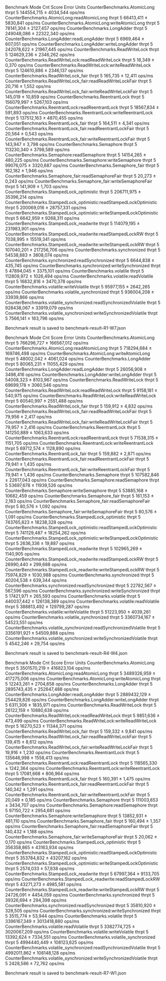 Benchmark Mode Cnt Score Error Units
CounterBenchmarks.AtomicLong thrpt 5 144554,715 ± 4034,544 ops/ms
CounterBenchmarks.AtomicLong:readAtomicLong thrpt 5 66413,411 ± 5830,841 ops/ms
CounterBenchmarks.AtomicLong:writeAtomicLong thrpt 5 78141,304 ± 2127,457 ops/ms
CounterBenchmarks.LongAdder thrpt 5 249048,086 ± 22322,340 ops/ms
CounterBenchmarks.LongAdder:readLongAdder thrpt 5 6969,464 ± 607,051 ops/ms
CounterBenchmarks.LongAdder:writeLongAdder thrpt 5 242078,622 ± 21967,445 ops/ms
CounterBenchmarks.ReadWriteLock thrpt 5 124629,236 ± 2346,262 ops/ms
CounterBenchmarks.ReadWriteLock:readReadWriteLock thrpt 5 18,349 ± 0,370 ops/ms
CounterBenchmarks.ReadWriteLock:writeReadWriteLock thrpt 5 124610,886 ± 2346,137 ops/ms
CounterBenchmarks.ReadWriteLock_fair thrpt 5 165,735 ± 12,411 ops/ms
CounterBenchmarks.ReadWriteLock_fair:readReadWriteLockFair thrpt 5 20,716 ± 1,552 ops/ms
CounterBenchmarks.ReadWriteLock_fair:writeReadWriteLockFair thrpt 5 145,019 ± 10,859 ops/ms
CounterBenchmarks.ReentrantLock thrpt 5 156079,997 ± 5267,103 ops/ms
CounterBenchmarks.ReentrantLock:readReentrantLock thrpt 5 18567,834 ± 591,893 ops/ms
CounterBenchmarks.ReentrantLock:writeReentrantLock thrpt 5 137512,163 ± 4870,455 ops/ms
CounterBenchmarks.ReentrantLock_fair thrpt 5 164,511 ± 4,341 ops/ms
CounterBenchmarks.ReentrantLock_fair:readReentrantLockFair thrpt 5 20,564 ± 0,543 ops/ms
CounterBenchmarks.ReentrantLock_fair:writeReentrantLockFair thrpt 5 143,947 ± 3,798 ops/ms
CounterBenchmarks.Semaphore thrpt 5 113230,340 ± 3798,589 ops/ms
CounterBenchmarks.Semaphore:readSemaphore thrpt 5 14154,265 ± 480,225 ops/ms
CounterBenchmarks.Semaphore:writeSemaphore thrpt 5 99076,075 ± 3320,687 ops/ms
CounterBenchmarks.Semaphore_fair thrpt 5 162,182 ± 1,946 ops/ms
CounterBenchmarks.Semaphore_fair:readSemaphoreFair thrpt 5 20,273 ± 0,243 ops/ms
CounterBenchmarks.Semaphore_fair:writeSemaphoreFair thrpt 5 141,909 ± 1,703 ops/ms
CounterBenchmarks.StampedLock_optimistic thrpt 5 206711,975 ± 35396,214 ops/ms
CounterBenchmarks.StampedLock_optimistic:readStampedLockOptimistic thrpt 5 200069,016 ± 28757,331 ops/ms
CounterBenchmarks.StampedLock_optimistic:writeStampedLockOptimistic thrpt 5 6642,959 ± 9268,311 ops/ms
CounterBenchmarks.StampedLock_readwrite thrpt 5 114079,195 ± 231983,901 ops/ms
CounterBenchmarks.StampedLock_readwrite:readStampedLockRW thrpt 5 7038,995 ± 15519,341 ops/ms
CounterBenchmarks.StampedLock_readwrite:writeStampedLockRW thrpt 5 107040,201 ± 217256,706 ops/ms
CounterBenchmarks.synchronized thrpt 5 54538,883 ± 3808,074 ops/ms
CounterBenchmarks.synchronized:readSynchronized thrpt 5 6644,838 ± 435,745 ops/ms
CounterBenchmarks.synchronized:writeSynchronized thrpt 5 47894,045 ± 3375,101 ops/ms
CounterBenchmarks.volatile thrpt 5 112809,972 ± 1026,494 ops/ms
CounterBenchmarks.volatile:readVolatile thrpt 5 16832,816 ± 3470,378 ops/ms
CounterBenchmarks.volatile:writeVolatile thrpt 5 95977,155 ± 2642,265 ops/ms
CounterBenchmarks.volatile_synchronized thrpt 5 936004,208 ± 33939,866 ops/ms
CounterBenchmarks.volatile_synchronized:readSynchronizedVolatile thrpt 5 928438,067 ± 33919,079 ops/ms
CounterBenchmarks.volatile_synchronized:writeSynchronizedVolatile thrpt 5 7566,141 ± 163,796 ops/ms

Benchmark result is saved to benchmark-result-R1-W7.json

Benchmark Mode Cnt Score Error Units
CounterBenchmarks.AtomicLong thrpt 5 766296,727 ± 166567,012 ops/ms
CounterBenchmarks.AtomicLong:readAtomicLong thrpt 5 718294,684 ± 169746,498 ops/ms
CounterBenchmarks.AtomicLong:writeAtomicLong thrpt 5 48002,042 ± 4061,024 ops/ms
CounterBenchmarks.LongAdder thrpt 5 80065,231 ± 11055,429 ops/ms
CounterBenchmarks.LongAdder:readLongAdder thrpt 5 26056,908 ± 3498,416 ops/ms
CounterBenchmarks.LongAdder:writeLongAdder thrpt 5 54008,323 ± 8103,967 ops/ms
CounterBenchmarks.ReadWriteLock thrpt 5 69699,178 ± 3060,546 ops/ms
CounterBenchmarks.ReadWriteLock:readReadWriteLock thrpt 5 9158,181 ± 540,975 ops/ms
CounterBenchmarks.ReadWriteLock:writeReadWriteLock thrpt 5 60540,997 ± 2551,488 ops/ms
CounterBenchmarks.ReadWriteLock_fair thrpt 5 159,912 ± 4,832 ops/ms
CounterBenchmarks.ReadWriteLock_fair:readReadWriteLockFair thrpt 5 79,956 ± 2,417 ops/ms
CounterBenchmarks.ReadWriteLock_fair:writeReadWriteLockFair thrpt 5 79,957 ± 2,416 ops/ms
CounterBenchmarks.ReentrantLock thrpt 5 141250,889 ± 1063,633 ops/ms
CounterBenchmarks.ReentrantLock:readReentrantLock thrpt 5 71538,315 ± 1151,705 ops/ms
CounterBenchmarks.ReentrantLock:writeReentrantLock thrpt 5 69712,574 ± 1128,890 ops/ms
CounterBenchmarks.ReentrantLock_fair thrpt 5 159,882 ± 2,871 ops/ms
CounterBenchmarks.ReentrantLock_fair:readReentrantLockFair thrpt 5 79,941 ± 1,435 ops/ms
CounterBenchmarks.ReentrantLock_fair:writeReentrantLockFair thrpt 5 79,941 ± 1,436 ops/ms
CounterBenchmarks.Semaphore thrpt 5 107582,846 ± 22617,043 ops/ms
CounterBenchmarks.Semaphore:readSemaphore thrpt 5 53697,678 ± 11939,526 ops/ms
CounterBenchmarks.Semaphore:writeSemaphore thrpt 5 53885,168 ± 10682,459 ops/ms
CounterBenchmarks.Semaphore_fair thrpt 5 161,153 ± 2,183 ops/ms
CounterBenchmarks.Semaphore_fair:readSemaphoreFair thrpt 5 80,576 ± 1,092 ops/ms
CounterBenchmarks.Semaphore_fair:writeSemaphoreFair thrpt 5 80,576 ± 1,091 ops/ms
CounterBenchmarks.StampedLock_optimistic thrpt 5 743765,823 ± 18238,328 ops/ms
CounterBenchmarks.StampedLock_optimistic:readStampedLockOptimistic thrpt 5 741129,487 ± 18254,262 ops/ms
CounterBenchmarks.StampedLock_optimistic:writeStampedLockOptimistic thrpt 5 2636,336 ± 19,887 ops/ms
CounterBenchmarks.StampedLock_readwrite thrpt 5 102965,269 ± 1140,905 ops/ms
CounterBenchmarks.StampedLock_readwrite:readStampedLockRW thrpt 5 26990,440 ± 299,688 ops/ms
CounterBenchmarks.StampedLock_readwrite:writeStampedLockRW thrpt 5 75974,829 ± 1030,988 ops/ms
CounterBenchmarks.synchronized thrpt 5 40204,538 ± 639,344 ops/ms
CounterBenchmarks.synchronized:readSynchronized thrpt 5 22782,567 ± 567,596 ops/ms
CounterBenchmarks.synchronized:writeSynchronized thrpt 5 17421,971 ± 265,593 ops/ms
CounterBenchmarks.volatile thrpt 5 440037,442 ± 126138,389 ops/ms
CounterBenchmarks.volatile:readVolatile thrpt 5 388813,492 ± 129799,287 ops/ms
CounterBenchmarks.volatile:writeVolatile thrpt 5 51223,950 ± 4039,261 ops/ms
CounterBenchmarks.volatile_synchronized thrpt 5 3360734,167 ± 54523,551 ops/ms
CounterBenchmarks.volatile_synchronized:readSynchronizedVolatile thrpt 5 3356191,921 ± 54509,888 ops/ms
CounterBenchmarks.volatile_synchronized:writeSynchronizedVolatile thrpt 5 4542,246 ± 29,754 ops/ms

Benchmark result is saved to benchmark-result-R4-W4.json

Benchmark Mode Cnt Score Error Units
CounterBenchmarks.AtomicLong thrpt 5 3501570,219 ± 416823,104 ops/ms
CounterBenchmarks.AtomicLong:readAtomicLong thrpt 5 3489326,959 ± 417275,006 ops/ms
CounterBenchmarks.AtomicLong:writeAtomicLong thrpt 5 12243,261 ± 2704,658 ops/ms
CounterBenchmarks.LongAdder thrpt 5 2895743,435 ± 252647,488 ops/ms
CounterBenchmarks.LongAdder:readLongAdder thrpt 5 2889432,129 ± 254429,826 ops/ms
CounterBenchmarks.LongAdder:writeLongAdder thrpt 5 6311,306 ± 1835,971 ops/ms
CounterBenchmarks.ReadWriteLock thrpt 5 26122,159 ± 10880,638 ops/ms
CounterBenchmarks.ReadWriteLock:readReadWriteLock thrpt 5 9851,636 ± 473,499 ops/ms
CounterBenchmarks.ReadWriteLock:writeReadWriteLock thrpt 5 16270,523 ± 11344,371 ops/ms
CounterBenchmarks.ReadWriteLock_fair thrpt 5 159,332 ± 9,841 ops/ms
CounterBenchmarks.ReadWriteLock_fair:readReadWriteLockFair thrpt 5 139,415 ± 8,612 ops/ms
CounterBenchmarks.ReadWriteLock_fair:writeReadWriteLockFair thrpt 5 19,916 ± 1,230 ops/ms
CounterBenchmarks.ReentrantLock thrpt 5 135646,998 ± 1558,413 ops/ms
CounterBenchmarks.ReentrantLock:readReentrantLock thrpt 5 118565,330 ± 1242,364 ops/ms
CounterBenchmarks.ReentrantLock:writeReentrantLock thrpt 5 17081,668 ± 806,964 ops/ms
CounterBenchmarks.ReentrantLock_fair thrpt 5 160,391 ± 1,475 ops/ms
CounterBenchmarks.ReentrantLock_fair:readReentrantLockFair thrpt 5 140,342 ± 1,291 ops/ms
CounterBenchmarks.ReentrantLock_fair:writeReentrantLockFair thrpt 5 20,049 ± 0,185 ops/ms
CounterBenchmarks.Semaphore thrpt 5 111003,653 ± 3434,707 ops/ms
CounterBenchmarks.Semaphore:readSemaphore thrpt 5 97150,722 ± 2954,681 ops/ms
CounterBenchmarks.Semaphore:writeSemaphore thrpt 5 13852,931 ± 481,110 ops/ms
CounterBenchmarks.Semaphore_fair thrpt 5 160,494 ± 1,357 ops/ms
CounterBenchmarks.Semaphore_fair:readSemaphoreFair thrpt 5 140,432 ± 1,188 ops/ms
CounterBenchmarks.Semaphore_fair:writeSemaphoreFair thrpt 5 20,062 ± 0,170 ops/ms
CounterBenchmarks.StampedLock_optimistic thrpt 5 356358,865 ± 43163,934 ops/ms
CounterBenchmarks.StampedLock_optimistic:readStampedLockOptimistic thrpt 5 353784,832 ± 43207,162 ops/ms
CounterBenchmarks.StampedLock_optimistic:writeStampedLockOptimistic thrpt 5 2574,033 ± 57,838 ops/ms
CounterBenchmarks.StampedLock_readwrite thrpt 5 67997,364 ± 9133,705 ops/ms
CounterBenchmarks.StampedLock_readwrite:readStampedLockRW thrpt 5 43271,273 ± 4985,581 ops/ms
CounterBenchmarks.StampedLock_readwrite:writeStampedLockRW thrpt 5 24726,091 ± 4454,059 ops/ms
CounterBenchmarks.synchronized thrpt 5 39326,694 ± 294,398 ops/ms
CounterBenchmarks.synchronized:readSynchronized thrpt 5 35810,920 ± 328,505 ops/ms
CounterBenchmarks.synchronized:writeSynchronized thrpt 5 3515,774 ± 53,944 ops/ms
CounterBenchmarks.volatile thrpt 5 3396167,349 ± 3013418,880 ops/ms
CounterBenchmarks.volatile:readVolatile thrpt 5 3382774,725 ± 3020067,209 ops/ms
CounterBenchmarks.volatile:writeVolatile thrpt 5 13392,624 ± 7334,551 ops/ms
CounterBenchmarks.volatile_synchronized thrpt 5 4994440,449 ± 108123,625 ops/ms
CounterBenchmarks.volatile_synchronized:readSynchronizedVolatile thrpt 5 4992011,862 ± 108148,128 ops/ms
CounterBenchmarks.volatile_synchronized:writeSynchronizedVolatile thrpt 5 2428,586 ± 72,762 ops/ms

Benchmark result is saved to benchmark-result-R7-W1.json




